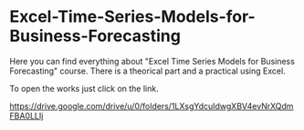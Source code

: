 # Excel-Time-Series-Models-for-Business-Forecasting

Here you can find everything about "Excel Time Series Models for Business Forecasting" course. There is a theorical part and a practical using Excel.

To open the works just click on the link.

https://drive.google.com/drive/u/0/folders/1LXsgYdcuIdwgXBV4evNrXQdmFBA0LLIj
